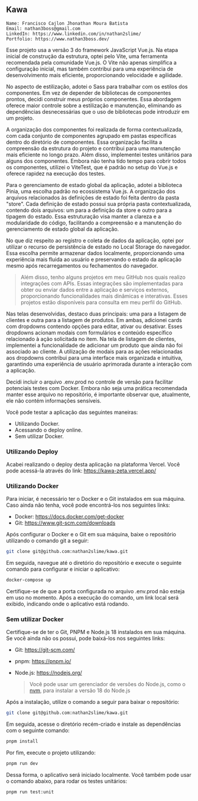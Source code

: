 ## Kawa

```
Name: Francisco Cajlon Jhonathan Moura Batista
Email: nathan3boss@gmail.com
LinkedIn: https://www.linkedin.com/in/nathan2slime/
Portfolio: https://www.nathan3boss.dev/
```

Esse projeto usa a versão 3 do framework JavaScript Vue.js. Na etapa inicial de construção da estrutura, optei pelo Vite, uma ferramenta recomendada pela comunidade Vue.js. O Vite não apenas simplifica a configuração inicial, mas também contribui para uma experiência de desenvolvimento mais eficiente, proporcionando velocidade e agilidade.

No aspecto de estilização, adotei o Sass para trabalhar com os estilos dos componentes. Em vez de depender de bibliotecas de componentes prontos, decidi construir meus próprios componentes. Essa abordagem oferece maior controle sobre a estilização e manutenção, eliminando as dependências desnecessárias que o uso de bibliotecas pode introduzir em um projeto.

A organização dos componentes foi realizada de forma contextualizada, com cada conjunto de componentes agrupado em pastas específicas dentro do diretório de componentes. Essa organização facilita a compreensão da estrutura do projeto e contribui para uma manutenção mais eficiente no longo prazo. Além disso, implementei testes unitários para alguns dos componentes. Embora não tenha tido tempo para cobrir todos os componentes, utilizei o ViteTest, que é padrão no setup do Vue.js e oferece rapidez na execução dos testes.

Para o gerenciamento de estado global da aplicação, adotei a biblioteca Pinia, uma escolha padrão no ecossistema Vue.js. A organização dos arquivos relacionados às definições de estado foi feita dentro da pasta "store". Cada definição de estado possui sua própria pasta contextualizada, contendo dois arquivos: um para a definição da store e outro para a tipagem do estado. Essa estruturação visa manter a clareza e a modularidade do código, facilitando a compreensão e a manutenção do gerenciamento de estado global da aplicação.

No que diz respeito ao registro e coleta de dados da aplicação, optei por utilizar o recurso de persistência de estado no Local Storage do navegador. Essa escolha permite armazenar dados localmente, proporcionando uma experiência mais fluida ao usuário e preservando o estado da aplicação mesmo após recarregamentos ou fechamentos do navegador.

> Além disso, tenho alguns projetos em meu GitHub nos quais realizo integrações com APIs. Essas integrações são implementadas para obter ou enviar dados entre a aplicação e serviços externos, proporcionando funcionalidades mais dinâmicas e interativas. Esses projetos estão disponíveis para consulta em meu perfil do GitHub.

Nas telas desenvolvidas, destaco duas principais: uma para a listagem de clientes e outra para a listagem de produtos. Em ambas, adicionei cards com dropdowns contendo opções para editar, ativar ou desativar. Esses dropdowns acionam modais com formulários e conteúdo específico relacionado à ação solicitada no item. Na tela de listagem de clientes, implementei a funcionalidade de adicionar um produto que ainda não foi associado ao cliente. A utilização de modais para as ações relacionadas aos dropdowns contribui para uma interface mais organizada e intuitiva, garantindo uma experiência de usuário aprimorada durante a interação com a aplicação.

Decidi incluir o arquivo .env.prod no controle de versão para facilitar potenciais testes com Docker. Embora não seja uma prática recomendada manter esse arquivo no repositório, é importante observar que, atualmente, ele não contém informações sensíveis.

Você pode testar a aplicação das seguintes maneiras:

- Utilizando Docker.
- Acessando o deploy online.
- Sem utilizar Docker.

### Utilizando Deploy

Acabei realizando o deploy desta aplicação na plataforma Vercel. Você pode acessá-la através do link: https://kawa-zeta.vercel.app/

### Utilizando Docker

Para iniciar, é necessário ter o Docker e o Git instalados em sua máquina. Caso ainda não tenha, você pode encontrá-los nos seguintes links:

- Docker:  https://docs.docker.com/get-docker
- Git: https://www.git-scm.com/downloads

Após configurar o Docker e o Git em sua máquina, baixe o repositório utilizando o comando git a seguir:

```bash
git clone git@github.com:nathan2slime/kawa.git
```
Em seguida, navegue até o diretório do repositório e execute o seguinte comando para configurar e iniciar o aplicativo:

```bash
docker-compose up
```
Certifique-se de que a porta configurada no arquivo .env.prod não esteja em uso no momento. Após a execução do comando, um link local será exibido, indicando onde o aplicativo está rodando.

### Sem utilizar Docker

Certifique-se de ter o Git, PNPM e Node.js 18 instalados em sua máquina. Se você ainda não os possui, pode baixá-los nos seguintes links:

- Git: https://git-scm.com/
- pnpm: https://pnpm.io/
- Node.js: https://nodejs.org/

  > Você pode usar um gerenciador de versões do Node.js, como o [nvm](https://github.com/nvm-sh/nvm), para instalar a versão 18 do Node.js

Após a instalação, utilize o comando a seguir para baixar o repositório:

```bash
git clone git@github.com:nathan2slime/kawa.git
```
Em seguida, acesse o diretório recém-criado e instale as dependências com o seguinte comando:

```bash
pnpm install
```

Por fim, execute o projeto utilizando:

```bash
pnpm run dev
```

Dessa forma, o aplicativo será iniciado localmente. Você também pode usar o comando abaixo, para rodar os testes unitários:

```bash
pnpm run test:unit
```
